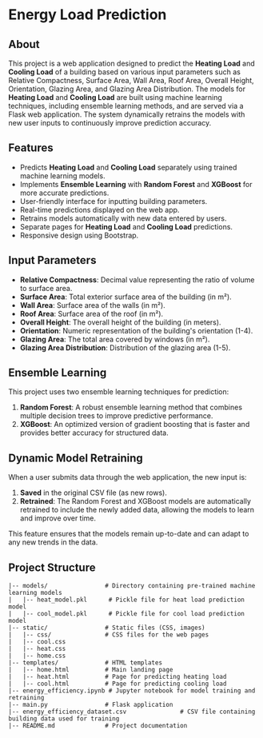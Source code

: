 # Energy Load Prediction

## About

This project is a web application designed to predict the **Heating Load** and **Cooling Load** of a building based on various input parameters such as Relative Compactness, Surface Area, Wall Area, Roof Area, Overall Height, Orientation, Glazing Area, and Glazing Area Distribution. The models for **Heating Load** and **Cooling Load** are built using machine learning techniques, including ensemble learning methods, and are served via a Flask web application. The system dynamically retrains the models with new user inputs to continuously improve prediction accuracy.

## Features

- Predicts **Heating Load** and **Cooling Load** separately using trained machine learning models.
- Implements **Ensemble Learning** with **Random Forest** and **XGBoost** for more accurate predictions.
- User-friendly interface for inputting building parameters.
- Real-time predictions displayed on the web app.
- Retrains models automatically with new data entered by users.
- Separate pages for **Heating Load** and **Cooling Load** predictions.
- Responsive design using Bootstrap.

## Input Parameters

- **Relative Compactness**: Decimal value representing the ratio of volume to surface area.
- **Surface Area**: Total exterior surface area of the building (in m²).
- **Wall Area**: Surface area of the walls (in m²).
- **Roof Area**: Surface area of the roof (in m²).
- **Overall Height**: The overall height of the building (in meters).
- **Orientation**: Numeric representation of the building's orientation (1-4).
- **Glazing Area**: The total area covered by windows (in m²).
- **Glazing Area Distribution**: Distribution of the glazing area (1-5).

## Ensemble Learning

This project uses two ensemble learning techniques for prediction:

1. **Random Forest**: A robust ensemble learning method that combines multiple decision trees to improve predictive performance.
2. **XGBoost**: An optimized version of gradient boosting that is faster and provides better accuracy for structured data.

## Dynamic Model Retraining

When a user submits data through the web application, the new input is:

1. **Saved** in the original CSV file (as new rows).
2. **Retrained**: The Random Forest and XGBoost models are automatically retrained to include the newly added data, allowing the models to learn and improve over time.

This feature ensures that the models remain up-to-date and can adapt to any new trends in the data.


## Project Structure

```plaintext
|-- models/                # Directory containing pre-trained machine learning models
|   |-- heat_model.pkl      # Pickle file for heat load prediction model
|   |-- cool_model.pkl      # Pickle file for cool load prediction model
|-- static/                # Static files (CSS, images)
|   |-- css/               # CSS files for the web pages
|   |-- cool.css
|   |-- heat.css
|   |-- home.css
|-- templates/             # HTML templates
|   |-- home.html          # Main landing page
|   |-- heat.html          # Page for predicting heating load
|   |-- cool.html          # Page for predicting cooling load
|-- energy_efficiency.ipynb # Jupyter notebook for model training and retraining
|-- main.py                # Flask application
|-- energy_efficiency_dataset.csv               # CSV file containing building data used for training
|-- README.md              # Project documentation